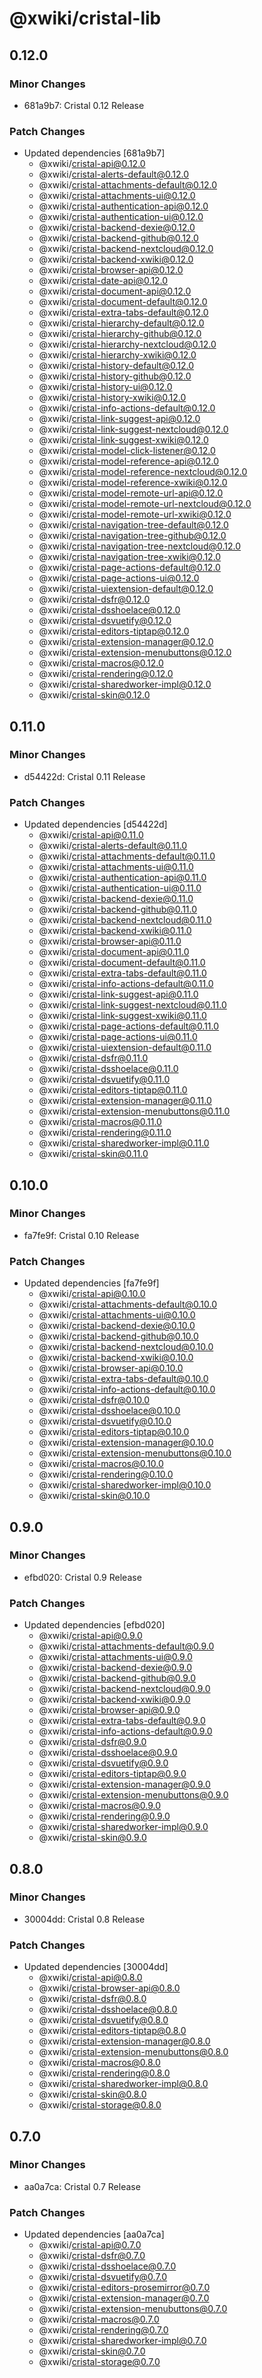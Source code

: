 # @xwiki/cristal-lib

## 0.12.0

### Minor Changes

- 681a9b7: Cristal 0.12 Release

### Patch Changes

- Updated dependencies [681a9b7]
  - @xwiki/cristal-api@0.12.0
  - @xwiki/cristal-alerts-default@0.12.0
  - @xwiki/cristal-attachments-default@0.12.0
  - @xwiki/cristal-attachments-ui@0.12.0
  - @xwiki/cristal-authentication-api@0.12.0
  - @xwiki/cristal-authentication-ui@0.12.0
  - @xwiki/cristal-backend-dexie@0.12.0
  - @xwiki/cristal-backend-github@0.12.0
  - @xwiki/cristal-backend-nextcloud@0.12.0
  - @xwiki/cristal-backend-xwiki@0.12.0
  - @xwiki/cristal-browser-api@0.12.0
  - @xwiki/cristal-date-api@0.12.0
  - @xwiki/cristal-document-api@0.12.0
  - @xwiki/cristal-document-default@0.12.0
  - @xwiki/cristal-extra-tabs-default@0.12.0
  - @xwiki/cristal-hierarchy-default@0.12.0
  - @xwiki/cristal-hierarchy-github@0.12.0
  - @xwiki/cristal-hierarchy-nextcloud@0.12.0
  - @xwiki/cristal-hierarchy-xwiki@0.12.0
  - @xwiki/cristal-history-default@0.12.0
  - @xwiki/cristal-history-github@0.12.0
  - @xwiki/cristal-history-ui@0.12.0
  - @xwiki/cristal-history-xwiki@0.12.0
  - @xwiki/cristal-info-actions-default@0.12.0
  - @xwiki/cristal-link-suggest-api@0.12.0
  - @xwiki/cristal-link-suggest-nextcloud@0.12.0
  - @xwiki/cristal-link-suggest-xwiki@0.12.0
  - @xwiki/cristal-model-click-listener@0.12.0
  - @xwiki/cristal-model-reference-api@0.12.0
  - @xwiki/cristal-model-reference-nextcloud@0.12.0
  - @xwiki/cristal-model-reference-xwiki@0.12.0
  - @xwiki/cristal-model-remote-url-api@0.12.0
  - @xwiki/cristal-model-remote-url-nextcloud@0.12.0
  - @xwiki/cristal-model-remote-url-xwiki@0.12.0
  - @xwiki/cristal-navigation-tree-default@0.12.0
  - @xwiki/cristal-navigation-tree-github@0.12.0
  - @xwiki/cristal-navigation-tree-nextcloud@0.12.0
  - @xwiki/cristal-navigation-tree-xwiki@0.12.0
  - @xwiki/cristal-page-actions-default@0.12.0
  - @xwiki/cristal-page-actions-ui@0.12.0
  - @xwiki/cristal-uiextension-default@0.12.0
  - @xwiki/cristal-dsfr@0.12.0
  - @xwiki/cristal-dsshoelace@0.12.0
  - @xwiki/cristal-dsvuetify@0.12.0
  - @xwiki/cristal-editors-tiptap@0.12.0
  - @xwiki/cristal-extension-manager@0.12.0
  - @xwiki/cristal-extension-menubuttons@0.12.0
  - @xwiki/cristal-macros@0.12.0
  - @xwiki/cristal-rendering@0.12.0
  - @xwiki/cristal-sharedworker-impl@0.12.0
  - @xwiki/cristal-skin@0.12.0

## 0.11.0

### Minor Changes

- d54422d: Cristal 0.11 Release

### Patch Changes

- Updated dependencies [d54422d]
  - @xwiki/cristal-api@0.11.0
  - @xwiki/cristal-alerts-default@0.11.0
  - @xwiki/cristal-attachments-default@0.11.0
  - @xwiki/cristal-attachments-ui@0.11.0
  - @xwiki/cristal-authentication-api@0.11.0
  - @xwiki/cristal-authentication-ui@0.11.0
  - @xwiki/cristal-backend-dexie@0.11.0
  - @xwiki/cristal-backend-github@0.11.0
  - @xwiki/cristal-backend-nextcloud@0.11.0
  - @xwiki/cristal-backend-xwiki@0.11.0
  - @xwiki/cristal-browser-api@0.11.0
  - @xwiki/cristal-document-api@0.11.0
  - @xwiki/cristal-document-default@0.11.0
  - @xwiki/cristal-extra-tabs-default@0.11.0
  - @xwiki/cristal-info-actions-default@0.11.0
  - @xwiki/cristal-link-suggest-api@0.11.0
  - @xwiki/cristal-link-suggest-nextcloud@0.11.0
  - @xwiki/cristal-link-suggest-xwiki@0.11.0
  - @xwiki/cristal-page-actions-default@0.11.0
  - @xwiki/cristal-page-actions-ui@0.11.0
  - @xwiki/cristal-uiextension-default@0.11.0
  - @xwiki/cristal-dsfr@0.11.0
  - @xwiki/cristal-dsshoelace@0.11.0
  - @xwiki/cristal-dsvuetify@0.11.0
  - @xwiki/cristal-editors-tiptap@0.11.0
  - @xwiki/cristal-extension-manager@0.11.0
  - @xwiki/cristal-extension-menubuttons@0.11.0
  - @xwiki/cristal-macros@0.11.0
  - @xwiki/cristal-rendering@0.11.0
  - @xwiki/cristal-sharedworker-impl@0.11.0
  - @xwiki/cristal-skin@0.11.0

## 0.10.0

### Minor Changes

- fa7fe9f: Cristal 0.10 Release

### Patch Changes

- Updated dependencies [fa7fe9f]
  - @xwiki/cristal-api@0.10.0
  - @xwiki/cristal-attachments-default@0.10.0
  - @xwiki/cristal-attachments-ui@0.10.0
  - @xwiki/cristal-backend-dexie@0.10.0
  - @xwiki/cristal-backend-github@0.10.0
  - @xwiki/cristal-backend-nextcloud@0.10.0
  - @xwiki/cristal-backend-xwiki@0.10.0
  - @xwiki/cristal-browser-api@0.10.0
  - @xwiki/cristal-extra-tabs-default@0.10.0
  - @xwiki/cristal-info-actions-default@0.10.0
  - @xwiki/cristal-dsfr@0.10.0
  - @xwiki/cristal-dsshoelace@0.10.0
  - @xwiki/cristal-dsvuetify@0.10.0
  - @xwiki/cristal-editors-tiptap@0.10.0
  - @xwiki/cristal-extension-manager@0.10.0
  - @xwiki/cristal-extension-menubuttons@0.10.0
  - @xwiki/cristal-macros@0.10.0
  - @xwiki/cristal-rendering@0.10.0
  - @xwiki/cristal-sharedworker-impl@0.10.0
  - @xwiki/cristal-skin@0.10.0

## 0.9.0

### Minor Changes

- efbd020: Cristal 0.9 Release

### Patch Changes

- Updated dependencies [efbd020]
  - @xwiki/cristal-api@0.9.0
  - @xwiki/cristal-attachments-default@0.9.0
  - @xwiki/cristal-attachments-ui@0.9.0
  - @xwiki/cristal-backend-dexie@0.9.0
  - @xwiki/cristal-backend-github@0.9.0
  - @xwiki/cristal-backend-nextcloud@0.9.0
  - @xwiki/cristal-backend-xwiki@0.9.0
  - @xwiki/cristal-browser-api@0.9.0
  - @xwiki/cristal-extra-tabs-default@0.9.0
  - @xwiki/cristal-info-actions-default@0.9.0
  - @xwiki/cristal-dsfr@0.9.0
  - @xwiki/cristal-dsshoelace@0.9.0
  - @xwiki/cristal-dsvuetify@0.9.0
  - @xwiki/cristal-editors-tiptap@0.9.0
  - @xwiki/cristal-extension-manager@0.9.0
  - @xwiki/cristal-extension-menubuttons@0.9.0
  - @xwiki/cristal-macros@0.9.0
  - @xwiki/cristal-rendering@0.9.0
  - @xwiki/cristal-sharedworker-impl@0.9.0
  - @xwiki/cristal-skin@0.9.0

## 0.8.0

### Minor Changes

- 30004dd: Cristal 0.8 Release

### Patch Changes

- Updated dependencies [30004dd]
  - @xwiki/cristal-api@0.8.0
  - @xwiki/cristal-browser-api@0.8.0
  - @xwiki/cristal-dsfr@0.8.0
  - @xwiki/cristal-dsshoelace@0.8.0
  - @xwiki/cristal-dsvuetify@0.8.0
  - @xwiki/cristal-editors-tiptap@0.8.0
  - @xwiki/cristal-extension-manager@0.8.0
  - @xwiki/cristal-extension-menubuttons@0.8.0
  - @xwiki/cristal-macros@0.8.0
  - @xwiki/cristal-rendering@0.8.0
  - @xwiki/cristal-sharedworker-impl@0.8.0
  - @xwiki/cristal-skin@0.8.0
  - @xwiki/cristal-storage@0.8.0

## 0.7.0

### Minor Changes

- aa0a7ca: Cristal 0.7 Release

### Patch Changes

- Updated dependencies [aa0a7ca]
  - @xwiki/cristal-api@0.7.0
  - @xwiki/cristal-dsfr@0.7.0
  - @xwiki/cristal-dsshoelace@0.7.0
  - @xwiki/cristal-dsvuetify@0.7.0
  - @xwiki/cristal-editors-prosemirror@0.7.0
  - @xwiki/cristal-extension-manager@0.7.0
  - @xwiki/cristal-extension-menubuttons@0.7.0
  - @xwiki/cristal-macros@0.7.0
  - @xwiki/cristal-rendering@0.7.0
  - @xwiki/cristal-sharedworker-impl@0.7.0
  - @xwiki/cristal-skin@0.7.0
  - @xwiki/cristal-storage@0.7.0
